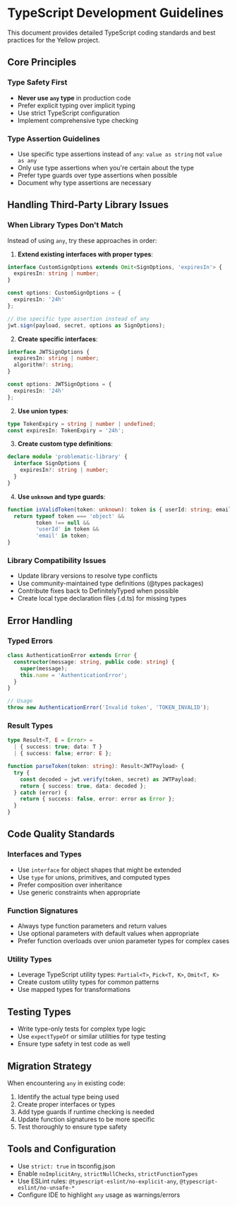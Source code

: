 # TypeScript Development Guidelines

This document provides detailed TypeScript coding standards and best practices for the Yellow project.

## Core Principles

### Type Safety First
- **Never use `any` type** in production code
- Prefer explicit typing over implicit typing
- Use strict TypeScript configuration
- Implement comprehensive type checking

### Type Assertion Guidelines
- Use specific type assertions instead of `any`: `value as string` not `value as any`
- Only use type assertions when you're certain about the type
- Prefer type guards over type assertions when possible
- Document why type assertions are necessary

## Handling Third-Party Library Issues

### When Library Types Don't Match
Instead of using `any`, try these approaches in order:

1. **Extend existing interfaces with proper types**:
```typescript
interface CustomSignOptions extends Omit<SignOptions, 'expiresIn'> {
  expiresIn: string | number;
}

const options: CustomSignOptions = {
  expiresIn: '24h'
};

// Use specific type assertion instead of any
jwt.sign(payload, secret, options as SignOptions);
```

2. **Create specific interfaces**:
```typescript
interface JWTSignOptions {
  expiresIn: string | number;
  algorithm?: string;
}

const options: JWTSignOptions = {
  expiresIn: '24h'
};
```

2. **Use union types**:
```typescript
type TokenExpiry = string | number | undefined;
const expiresIn: TokenExpiry = '24h';
```

3. **Create custom type definitions**:
```typescript
declare module 'problematic-library' {
  interface SignOptions {
    expiresIn?: string | number;
  }
}
```

4. **Use `unknown` and type guards**:
```typescript
function isValidToken(token: unknown): token is { userId: string; email: string } {
  return typeof token === 'object' && 
         token !== null && 
         'userId' in token && 
         'email' in token;
}
```

### Library Compatibility Issues
- Update library versions to resolve type conflicts
- Use community-maintained type definitions (@types packages)
- Contribute fixes back to DefinitelyTyped when possible
- Create local type declaration files (.d.ts) for missing types

## Error Handling

### Typed Errors
```typescript
class AuthenticationError extends Error {
  constructor(message: string, public code: string) {
    super(message);
    this.name = 'AuthenticationError';
  }
}

// Usage
throw new AuthenticationError('Invalid token', 'TOKEN_INVALID');
```

### Result Types
```typescript
type Result<T, E = Error> = 
  | { success: true; data: T }
  | { success: false; error: E };

function parseToken(token: string): Result<JWTPayload> {
  try {
    const decoded = jwt.verify(token, secret) as JWTPayload;
    return { success: true, data: decoded };
  } catch (error) {
    return { success: false, error: error as Error };
  }
}
```

## Code Quality Standards

### Interfaces and Types
- Use `interface` for object shapes that might be extended
- Use `type` for unions, primitives, and computed types
- Prefer composition over inheritance
- Use generic constraints when appropriate

### Function Signatures
- Always type function parameters and return values
- Use optional parameters with default values when appropriate
- Prefer function overloads over union parameter types for complex cases

### Utility Types
- Leverage TypeScript utility types: `Partial<T>`, `Pick<T, K>`, `Omit<T, K>`
- Create custom utility types for common patterns
- Use mapped types for transformations

## Testing Types
- Write type-only tests for complex type logic
- Use `expectTypeOf` or similar utilities for type testing
- Ensure type safety in test code as well

## Migration Strategy
When encountering `any` in existing code:
1. Identify the actual type being used
2. Create proper interfaces or types
3. Add type guards if runtime checking is needed
4. Update function signatures to be more specific
5. Test thoroughly to ensure type safety

## Tools and Configuration
- Use `strict: true` in tsconfig.json
- Enable `noImplicitAny`, `strictNullChecks`, `strictFunctionTypes`
- Use ESLint rules: `@typescript-eslint/no-explicit-any`, `@typescript-eslint/no-unsafe-*`
- Configure IDE to highlight `any` usage as warnings/errors